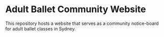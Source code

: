 # Adult Ballet Community Website
This repository hosts a website that serves as a community notice-board for adult ballet classes in Sydney.
